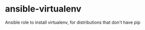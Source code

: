 ansible-virtualenv
==================

Ansible role to install virtualenv, for distributions that don't have pip
